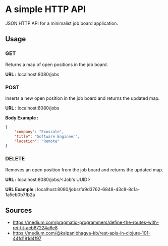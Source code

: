 # A simple HTTP API

JSON HTTP API for a minimalist job board application.

## Usage

### GET

Returns a map of open positions in the job board.

**URL :** localhost:8080/jobs

### POST

Inserts a new open position in the job board and returns the updated map.

**URL :** localhost:8080/jobs

**Body Example :**

```json
{
	"company": "Exoscale",
	"title": "Software Engineer",
	"location": "Remote"
}
```

### DELETE

Removes an open position from the job board and returns the updated map.

**URL :** localhost:8080/jobs/<Job's UUID>

**URL Example :** localhost:8080/jobs/fa9d3762-6848-43c8-8c1a-1a5eb0b7fb2a

## Sources

- https://medium.com/pragmatic-programmers/define-the-routes-with-rei-tit-aeb87224a6e8
- https://medium.com/@kalpanibhagya-kb/rest-apis-in-clojure-101-44fd191d4f97

